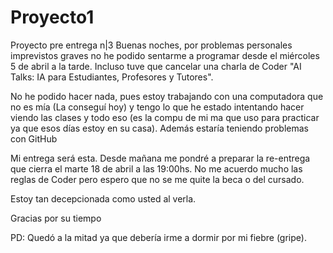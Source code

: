 # Proyecto1
Proyecto pre entrega n|3
Buenas noches, por problemas personales imprevistos graves no he podido sentarme a programar desde el miércoles 5 de abril a la tarde. 
Incluso tuve que cancelar una charla de Coder "AI Talks: IA para Estudiantes, Profesores y Tutores".

No he podido hacer nada, pues estoy trabajando con una computadora que no es mía (La conseguí hoy) y tengo lo que he estado intentando hacer viendo  las clases y todo eso (es la compu de mi ma que uso para practicar ya que esos días estoy en su casa). 
Además estaría teniendo problemas con GitHub

Mi entrega será esta.
Desde mañana me pondré a preparar la re-entrega que cierra el marte 18 de abril a las 19:00hs. 
No me acuerdo mucho las reglas de Coder pero espero que no se me quite la beca o del cursado.

Estoy tan decepcionada como usted al verla.

Gracias por su tiempo

PD: Quedó a la mitad ya que debería irme a dormir por mi fiebre (gripe).
